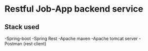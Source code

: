 # Restful Job-App backend service

## Stack used
-Spring-boot
-Spring Rest
-Apache maven
-Apache tomcat server
-Postman (rest client)
